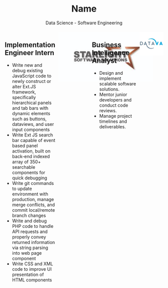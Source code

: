 <div align="center">
  <h1>Name</h1>
  <p>Data Science - Software Engineering</p>
</div>

<div style="display: flex; justify-content: center; margin-top: 20px;">
  <div style="width: 45%; text-align: left; margin-right: 5%; display: flex; align-items: flex-start;">
    <div>
      <h2>Implementation Engineer Intern</h2>
      <ul style="list-style-type: disc;">
        <li>Write new and debug existing JavaScript code to newly construct or alter Ext.JS framework, specifically hierarchical panels and tab bars with dynamic elements such as buttons, dataviews, and user input components</li>
        <li>Write Ext JS search bar capable of event based panel activation, built on back-end indexed array of 350+ searchable components for quick debugging</li>
        <li>Write git commands to update environment with production, manage merge conflicts, and commit local/remote branch changes</li>
        <li>Write and debug PHP code to handle API requests and properly convey returned information via string parsing into web page component</li>
        <li>Write CSS and XML code to improve UI presentation of HTML components</li>
      </ul>
    </div>
    <img src="Images/download.jpg" alt="Senior Data Scientist" style="max-width: 300px; margin-left: 10px;">
  </div>
  <div style="width: 45%; text-align: left; margin-left: 5%; display: flex; align-items: flex-start;">
    <div>
      <h2>Business Intelligence Analyst</h2>
      <ul style="list-style-type: disc;">
        <li>Design and implement scalable software solutions.</li>
        <li>Mentor junior developers and conduct code reviews.</li>
        <li>Manage project timelines and deliverables.</li>
      </ul>
    </div>
    <img src="Images/datava_logo.jpg" alt="Lead Software Engineer" style="max-width: 75px; margin-left: 10px;">
  </div>
</div>

